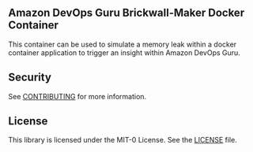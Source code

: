 ## Amazon DevOps Guru Brickwall-Maker Docker Container

This container can be used to simulate a memory leak within a docker container
application to trigger an insight within Amazon DevOps Guru.

## Security

See [CONTRIBUTING](CONTRIBUTING.md#security-issue-notifications) for more information.

## License

This library is licensed under the MIT-0 License. See the [LICENSE](LICENSE) file.

